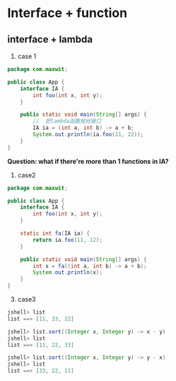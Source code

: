 # Interface + function

## interface + lambda
1. case 1
```java
package com.maxwit;

public class App {
    interface IA {
        int foo(int x, int y);
    }

    public static void main(String[] args) {
        //  把lambda函数赋给接口
        IA ia = (int a, int b) -> a + b;
        System.out.println(ia.foo(11, 22));
    }
}
```
**Question: what if there're more than 1 functions in IA?**
1. case2
```java
package com.maxwit;

public class App {
    interface IA {
        int foo(int x, int y);
    }

    static int fa(IA ia) {
        return ia.foo(11, 12);
    }

    public static void main(String[] args) {
        int x = fa((int a, int b) -> a + b);
        System.out.println(x);
    }
}
```
3. case3
```java
jshell> list
list ==> [11, 33, 22]

jshell> list.sort((Integer x, Integer y) -> x - y)
jshell> list
list ==> [11, 22, 33]

jshell> list.sort((Integer x, Integer y) -> y - x)
jshell> list
list ==> [33, 22, 11]
```